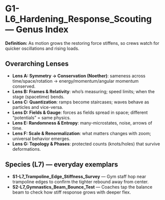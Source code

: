 # G1-L6_Hardening_Response_Scouting — Genus Index
**Definition:** As motion grows the restoring force stiffens, so crews watch for quicker oscillations and rising loads.

## Overarching Lenses

- **Lens A: Symmetry -> Conservation (Noether)**: sameness across time/space/rotation → energy/momentum/angular momentum conserved.
- **Lens B: Frames & Relativity**: who’s measuring; speed limits; when the stage (spacetime) bends.
- **Lens C: Quantization**: ramps become staircases; waves behave as particles and vice-versa.
- **Lens D: Fields & Gauge**: forces as fields spread in space; different “potentials” = same physics.
- **Lens E: Randomness & Entropy**: many-microstates, noise, arrows of time.
- **Lens F: Scale & Renormalization**: what matters changes with zoom; universal behavior emerges.
- **Lens G: Topology & Phases**: protected counts (knots/holes) that survive deformations.

## Species (L7) — everyday exemplars
- **S1-L7_Trampoline_Edge_Stiffness_Survey** — Gym staff hop near trampoline edges to confirm the tighter rebound away from center.
- **S2-L7_Gymnastics_Beam_Bounce_Test** — Coaches tap the balance beam to check how stiff response grows with deeper flex.
